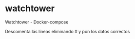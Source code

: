 # watchtower
Watchtower - Docker-compose

Descomenta lás líneas eliminando #  y pon los datos correctos

